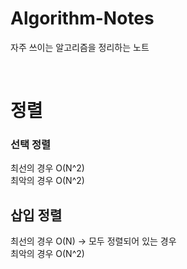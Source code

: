 # Algorithm-Notes
자주 쓰이는 알고리즘을 정리하는 노트

<br>

# 정렬
### 선택 정렬
최선의 경우 O(N^2)<br>
최악의 경우 O(N^2)

## 삽입 정렬
최선의 경우 O(N) -> 모두 정렬되어 있는 경우<br>
최악의 경우 O(N^2)

